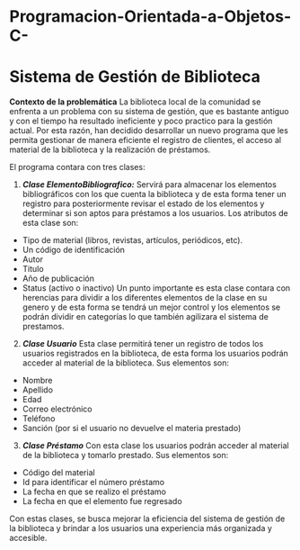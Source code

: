 # Programacion-Orientada-a-Objetos-C-
# Sistema de Gestión de Biblioteca

**Contexto de la problemática**
La biblioteca local de la comunidad se enfrenta a un problema con su sistema de gestión, que es bastante antiguo y con el tiempo ha resultado ineficiente y poco practico para la gestión actual. Por esta razón, han decidido desarrollar un nuevo programa que les permita gestionar de manera eficiente el registro de clientes, el acceso al material de la biblioteca y la realización de préstamos.

El programa contara con tres clases:
1) ***Clase ElementoBibliografico:***
Servirá para almacenar los elementos bibliográficos con los que cuenta la biblioteca y de esta forma tener un registro para posteriormente revisar el estado de los elementos y determinar si son aptos para préstamos a los usuarios. Los atributos de esta clase son:
 - Tipo  de material (libros, revistas, artículos, periódicos, etc).    
 - Un código de identificación
 - Autor
 - Titulo
 - Año de publicación
 - Status (activo o inactivo)
 Un punto importante es esta clase contara con herencias para dividir a los diferentes elementos de la clase en su genero y de esta forma se tendrá un mejor control y los elementos se podrán dividir en categorías lo que también agilizara el sistema de prestamos.
 2) ***Clase Usuario***
Esta clase permitirá tener un registro de todos los usuarios registrados en la biblioteca, de esta forma los usuarios podrán acceder al material de la biblioteca. Sus elementos son:
 - Nombre
 - Apellido
 - Edad
 - Correo electrónico
 - Teléfono
 - Sanción (por si el usuario no devuelve el materia prestado)
 3) ***Clase Préstamo***
 Con esta clase los usuarios podrán acceder al material de la biblioteca y tomarlo prestado. Sus elementos son:
 - Código del material
 - Id para identificar el número préstamo
 - La fecha en que se realizo el préstamo
 - La fecha en que el elemento fue regresado
 
Con estas clases, se busca mejorar la eficiencia del sistema de gestión de la biblioteca y brindar a los usuarios una experiencia más organizada y accesible.
